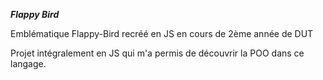 ***Flappy Bird***

Emblématique Flappy-Bird recréé en JS en cours de 2ème année de DUT

Projet intégralement en JS qui m'a permis de découvrir la POO dans ce langage.
